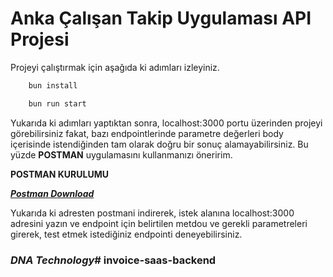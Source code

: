 # Anka Çalışan Takip Uygulaması API Projesi

Projeyi çalıştırmak için aşağıda ki adımları izleyiniz.

```typescript
    bun install
```

```typescript
    bun run start
```

Yukarıda ki adımları yaptıktan sonra, localhost:3000 portu üzerinden projeyi görebilirsiniz fakat, bazı endpointlerinde parametre değerleri body içerisinde istendiğinden tam olarak doğru bir sonuç alamayabilirsiniz. Bu yüzde **POSTMAN** uygulamasını kullanmanızı öneririm. 

**POSTMAN KURULUMU**


***[Postman Download](https://www.postman.com/downloads/)***

Yukarıda ki adresten postmani indirerek, istek alanına localhost:3000 adresini yazın ve endpoint için belirtilen metdou ve gerekli parametreleri girerek, test etmek istediğiniz endpointi deneyebilirsiniz.

### ***DNA Technology***# invoice-saas-backend
